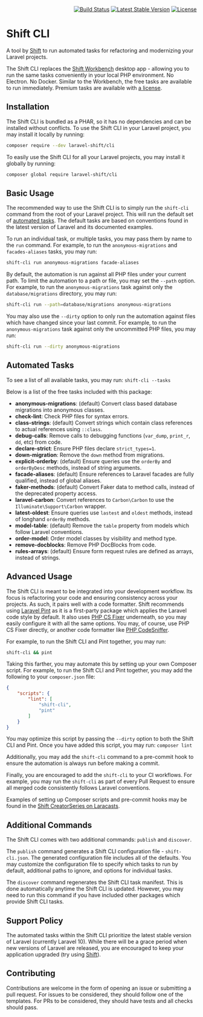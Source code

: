 <p align="right">
    <a href="https://github.com/laravel-shift/cli/actions"><img src="https://github.com/laravel-shift/cli/workflows/Test/badge.svg" alt="Build Status"></a>
    <a href="https://packagist.org/packages/laravel-shift/cli"><img src="https://poser.pugx.org/laravel-shift/cli/v/stable.svg" alt="Latest Stable Version"></a>
    <a href="https://github.com/badges/poser/blob/master/LICENSE"><img src="https://poser.pugx.org/laravel-shift/cli/license.svg" alt="License"></a>
</p>

# Shift CLI
A tool by [Shift](https://laravelshift.com/) to run automated tasks for refactoring and modernizing your Laravel projects.

The Shift CLI replaces the [Shift Workbench](https://laravelshift.com/workbench) desktop app - allowing you to run the same tasks conveniently in your local PHP environment. No Electron. No Docker. Similar to the Workbench, the free tasks are available to run immediately. Premium tasks are available with [a license](https://laravelshift.com/cli#licenses).


## Installation
The Shift CLI is bundled as a PHAR, so it has no dependencies and can be installed without conflicts. To use the Shift CLI in your Laravel project, you may install it locally by running:

```sh
composer require --dev laravel-shift/cli
```

To easily use the Shift CLI for all your Laravel projects, you may install it globally by running:

```sh
composer global require laravel-shift/cli
```


## Basic Usage
The recommended way to use the Shift CLI is to simply run the `shift-cli` command from the root of your Laravel project. This will run the default set of [automated tasks](#automated-tasks). The default tasks are based on conventions found in the latest version of Laravel and its documented examples.

To run an individual task, or multiple tasks, you may pass them by name to the `run` command. For example, to run the `anonymous-migrations` and `facades-aliases` tasks, you may run:

```sh
shift-cli run anonymous-migrations facade-aliases
```

By default, the automation is run against all PHP files under your current path. To limit the automation to a path or file, you may set the `--path` option. For example, to run the `anonymous-migrations` task against only the `database/migrations` directory, you may run:

```sh
shift-cli run --path=database/migrations anonymous-migrations
```

You may also use the `--dirty` option to only run the automation against files which have changed since your last commit. For example, to run the `anonymous-migrations` task against only the uncommitted PHP files, you may run:

```sh
shift-cli run --dirty anonymous-migrations
```


## Automated Tasks
To see a list of all available tasks, you may run: `shift-cli --tasks`

Below is a list of the free tasks included with this package:

- **anonymous-migrations**: (default) Convert class based database migrations into anonymous classes.
- **check-lint**: Check PHP files for syntax errors.
- **class-strings**: (default) Convert strings which contain class references to actual references using `::class`.
- **debug-calls**: Remove calls to debugging functions (`var_dump`, `print_r`, `dd`, etc) from code.
- **declare-strict**: Ensure PHP files declare `strict_types=1`.
- **down-migration**: Remove the `down` method from migrations.
- **explicit-orderby**: (default) Ensure queries use the `orderBy` and `orderByDesc` methods, instead of string arguments.
- **facade-aliases**: (default) Ensure references to Laravel facades are fully qualified, instead of global aliases.
- **faker-methods**: (default) Convert Faker data to method calls, instead of the deprecated property access. 
- **laravel-carbon**: Convert references to `Carbon\Carbon` to use the `Illuminate\Support\Carbon` wrapper.
- **latest-oldest**: Ensure queries use `lastest` and `oldest` methods, instead of longhand `orderBy` methods.
- **model-table**: (default) Remove the `table` property from models which follow Laravel conventions.
- **order-model**: Order model classes by visibility and method type.
- **remove-docblocks**: Remove PHP DocBlocks from code.
- **rules-arrays**: (default) Ensure form request rules are defined as arrays, instead of strings.


## Advanced Usage
The Shift CLI is meant to be integrated into your development workflow. Its focus is refactoring your code and ensuring consistency across your projects. As such, it pairs well with a code formatter. Shift recommends using [Laravel Pint](https://laravel.com/docs/pint) as it is a first-party package which applies the Laravel code style by default. It also uses [PHP CS Fixer](https://github.com/PHP-CS-Fixer/PHP-CS-Fixer) underneath, so you may easily configure it with all the same options. You may, of course, use PHP CS Fixer directly, or another code formatter like [PHP CodeSniffer](https://github.com/squizlabs/PHP_CodeSniffer).

For example, to run the Shift CLI and Pint together, you may run:

```sh
shift-cli && pint
```

Taking this farther, you may automate this by setting up your own Composer script. For example, to run the Shift CLI and Pint together, you may add the following to your `composer.json` file:

```json
{
    "scripts": {
        "lint": [
            "shift-cli",
            "pint"
        ]
    }
}
```

You may optimize this script by passing the `--dirty` option to both the Shift CLI and Pint. Once you have added this script, you may run: `composer lint`

Additionally, you may add the `shift-cli` command to a pre-commit hook to ensure the automation is always run before making a commit.

Finally, you are encouraged to add the `shift-cli` to your CI workflows. For example, you may run the `shift-cli` as part of every Pull Request to ensure all merged code consistently follows Laravel conventions.

Examples of setting up Composer scripts and pre-commit hooks may be found in the [Shift CreatorSeries on Laracasts](https://laracasts.com/series/automated-laravel-upgrades/episodes/4).


## Additional Commands
The Shift CLI comes with two additional commands: `publish` and `discover`.

The `publish` command generates a Shift CLI configuration file - `shift-cli.json`. The generated configuration file includes all of the defaults. You may customize the configuration file to specify which tasks to run by default, additional paths to ignore, and options for individual tasks.

The `discover` command regenerates the Shift CLI task manifest. This is done automatically anytime the Shift CLI is updated. However, you may need to run this command if you have included other packages which provide Shift CLI tasks.


## Support Policy
The automated tasks within the Shift CLI prioritize the latest stable version of Laravel (currently Laravel 10). While there will be a grace period when new versions of Laravel are released, you are encouraged to keep your application upgraded (try using [Shift](https://laravelshift.com)).


## Contributing
Contributions are welcome in the form of opening an issue or submitting a pull request. For issues to be considered, they should follow one of the templates. For PRs to be considered, they should have tests and all checks should pass.
